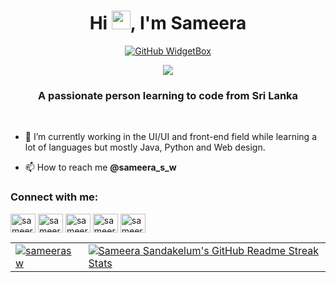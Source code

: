 <h1 align="center">Hi <img src="https://media.giphy.com/media/hvRJCLFzcasrR4ia7z/giphy.gif" width="30px"/>, I'm Sameera</h1>
<div align=center> 
 
[![GitHub WidgetBox](https://github-widgetbox.vercel.app/api/profile?username=sameerasw&data=followers,stars,commits&theme=darkmode)](https://github.com/Jurredr/github-widgetbox)

  </div>

<p align="center">
  <a href="https://skillicons.dev">
    <img src="https://skillicons.dev/icons?i=github,gitlab,py,java,androidstudio,kotlin,html,css,js,ts,react,bootstrap,vscode,idea,ps,ai,figma,xd,linux,md&theme=light&perline=10" />
  </a>
</p>


<h3 align="center">A passionate person learning to code from Sri Lanka</h3> <br>


- 🌱 I’m currently working in the UI/UI and front-end field while learning a lot of languages but mostly Java, Python and Web design.

- 📫 How to reach me **@sameera_s_w**

<h3 align="left">Connect with me:</h3>
<p align="left">
<a href="https://twitter.com/sameera_s_w" target="blank"><img align="center" src="https://raw.githubusercontent.com/rahuldkjain/github-profile-readme-generator/master/src/images/icons/Social/twitter.svg" alt="sameera_s_w" height="30" width="40" /></a>
<a href="https://linkedin.com/in/sameerasw" target="blank"><img align="center" src="https://raw.githubusercontent.com/rahuldkjain/github-profile-readme-generator/master/src/images/icons/Social/linked-in-alt.svg" alt="sameerasw" height="30" width="40" /></a>
<a href="https://fb.com/sameerasw" target="blank"><img align="center" src="https://raw.githubusercontent.com/rahuldkjain/github-profile-readme-generator/master/src/images/icons/Social/facebook.svg" alt="sameerasw" height="30" width="40" /></a>
<a href="https://instagram.com/sameera_s_w" target="blank"><img align="center" src="https://raw.githubusercontent.com/rahuldkjain/github-profile-readme-generator/master/src/images/icons/Social/instagram.svg" alt="sameera_s_w" height="30" width="40" /></a>
<a href="https://www.youtube.com/c/sameerasw" target="blank"><img align="center" src="https://raw.githubusercontent.com/rahuldkjain/github-profile-readme-generator/master/src/images/icons/Social/youtube.svg" alt="sameerasw" height="30" width="40" /></a>
</p>


<table align="center">
<tr>
  <td>
<a href="https://sameerasw.netlify.app" target="blank"><img align="center" src="https://github-readme-stats.vercel.app/api?username=sameerasw&show_icons=true&count_private=true&theme=tokyonight" alt="sameerasw"/></a>
  </td>
  <td>
<a href="https://git.io/streak-stats"> <img src="http://github-readme-streak-stats.herokuapp.com?user=sameerasw&hide_border=true&background=7777ff&currStreakLabel=ffffff&date_format=j%20M%5B%20Y%5D" alt="Sameera Sandakelum's GitHub Readme Streak Stats" /> </a>
  </td>
<tr>
</table>
   
